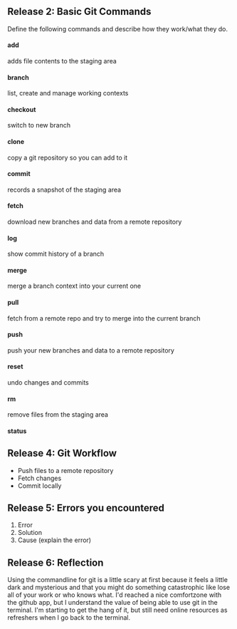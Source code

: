 ## Release 2: Basic Git Commands
Define the following commands and describe how they work/what they do.  


#### add
<!-- Your defnition here -->
adds file contents to the staging area

#### branch
<!-- Your defnition here -->
list, create and manage working contexts

#### checkout
<!-- Your defnition here -->
switch to new branch

#### clone
<!-- Your defnition here -->
copy a git repository so you can add to it

#### commit
<!-- Your defnition here -->
records a snapshot of the staging area

#### fetch
<!-- Your defnition here -->
download new branches and data from a remote repository

#### log
<!-- Your defnition here -->
show commit history of a branch

#### merge
<!-- Your defnition here -->
merge a branch context into your current one

#### pull
<!-- Your defnition here -->
fetch from a remote repo and try to merge into the current branch

#### push
<!-- Your defnition here -->
push your new branches and data to a remote repository

#### reset
<!-- Your defnition here -->
undo changes and commits

#### rm
<!-- Your defnition here -->
remove files from the staging area

#### status


## Release 4: Git Workflow

- Push files to a remote repository
- Fetch changes
- Commit locally

## Release 5: Errors you encountered
1. Error
2. Solution
3. Cause (explain the error)

## Release 6: Reflection
Using the commandline for git is a little scary at first because it feels a little dark and mysterious and that you might do something catastrophic like lose all of your work or who knows what. I'd reached a nice comfortzone with the github app, but I understand the value of being able to use git in the terminal.  I'm starting to get the hang of it, but still need online resources as refreshers when I go back to the terminal.